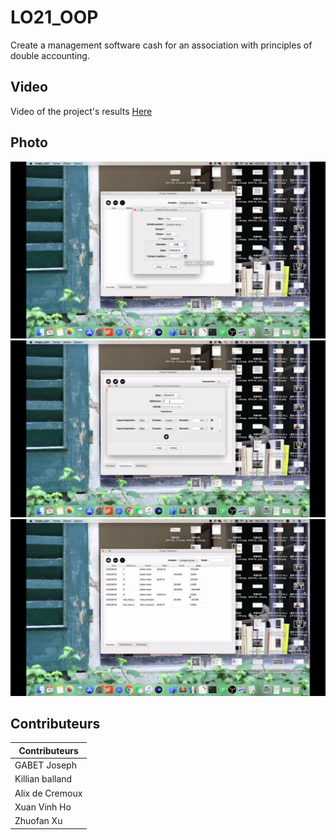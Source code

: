 # LO21_OOP  

Create a management software cash for an association with principles of double accounting.  

## Video  

Video of the project's results [Here](https://youtu.be/vLR5NvTTAHc)

## Photo

![alt text](images/1.png)  
![alt text](images/2.png)  
![alt text](images/3.png)  

## Contributeurs  

|Contributeurs|
|----------| 
|GABET Joseph|
|Killian balland|
|Alix de Cremoux|
|Xuan Vinh Ho|
|Zhuofan Xu|  



